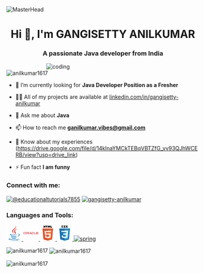 ![MasterHead](https://camo.githubusercontent.com/b463b135e1c1e02be49b5a821922be8caa5c2ca2274663c1dd30227872f9d59d/68747470733a2f2f6469676974616c65646765746563682e696e2f696d616765732f42616e6e65725f30332e676966)
<h1 align="center">Hi 👋, I'm GANGISETTY ANILKUMAR</h1>
<h3 align="center">A passionate Java developer from India</h3>
<img align="right" alt="coding" width="400" src="https://camo.githubusercontent.com/19db51af5f90f1b152bc0b9078f5fe97053955be5074f03f17019c70345bdcdb/68747470733a2f2f6d69726f2e6d656469756d2e636f6d2f6d61782f313336302f302a37513379765349765f7430696f4a2d5a2e676966">
<p align="left"> <img src="https://komarev.com/ghpvc/?username=anilkumar1617&label=Profile%20views&color=0e75b6&style=flat" alt="anilkumar1617" /> </p>

- 🌱 I’m currently looking for **Java Developer Position as a Fresher**

- 👨‍💻 All of my projects are available at [linkedin.com/in/gangisetty-anilkumar](linkedin.com/in/gangisetty-anilkumar)

- 💬 Ask me about **Java**

- 📫 How to reach me **ganilkumar.vibes@gmail.com**

- 📄 Know about my experiences (https://drive.google.com/file/d/14klnaYMCkTEBqVBTZfG_vv93QJhWCERB/view?usp=drive_link)

- ⚡ Fun fact **I am funny**

<h3 align="left">Connect with me:</h3>
<p align="left">
<a href="https://www.youtube.com/c/@educationaltutorials7855" target="blank"><img align="center" src="https://raw.githubusercontent.com/rahuldkjain/github-profile-readme-generator/master/src/images/icons/Social/youtube.svg" alt="@educationaltutorials7855" height="30" width="40" /></a>
  <a href="https://linkedin.com/in/gangisetty-anilkumar" target="blank"><img align="center" src="https://raw.githubusercontent.com/rahuldkjain/github-profile-readme-generator/master/src/images/icons/Social/linked-in-alt.svg" alt="gangisetty-anilkumar" height="30" width="40" /></a>
</p>

<h3 align="left">Languages and Tools:</h3>
<p align="left"> <a href="https://www.java.com" target="_blank" rel="noreferrer"> <img src="https://raw.githubusercontent.com/devicons/devicon/master/icons/java/java-original.svg" alt="java" width="40" height="40"/>  <a href="https://www.oracle.com/" target="_blank" rel="noreferrer"> <img src="https://raw.githubusercontent.com/devicons/devicon/master/icons/oracle/oracle-original.svg" alt="oracle" width="40" height="40"/> </a>  <a href="https://www.w3.org/html/" target="_blank" rel="noreferrer"> <img src="https://raw.githubusercontent.com/devicons/devicon/master/icons/html5/html5-original-wordmark.svg" alt="html5" width="40" height="40"/> </a>  <a href="https://www.w3schools.com/css/" target="_blank" rel="noreferrer"> <img src="https://raw.githubusercontent.com/devicons/devicon/master/icons/css3/css3-original-wordmark.svg" alt="css3" width="40" height="40"/> </a> <a href="https://spring.io/" target="_blank" rel="noreferrer"> <img src="https://www.vectorlogo.zone/logos/springio/springio-icon.svg" alt="spring" width="40" height="40"/> </a> </p>

<p><img align="left" src="https://github-readme-stats.vercel.app/api/top-langs?username=anilkumar1617&show_icons=true&locale=en&layout=compact" alt="anilkumar1617" /></p>

<p>&nbsp;<img align="center" src="https://github-readme-stats.vercel.app/api?username=anilkumar1617&show_icons=true&locale=en" alt="anilkumar1617" /></p>

<p><img align="center" src="https://github-readme-streak-stats.herokuapp.com/?user=anilkumar1617&" alt="anilkumar1617" /></p>


